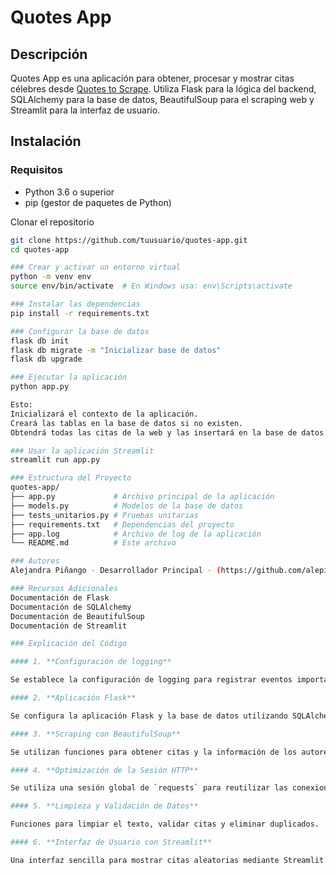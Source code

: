 # Quotes App

## Descripción
Quotes App es una aplicación para obtener, procesar y mostrar citas célebres desde [Quotes to Scrape](https://quotes.toscrape.com). Utiliza Flask para la lógica del backend, SQLAlchemy para la base de datos, BeautifulSoup para el scraping web y Streamlit para la interfaz de usuario.

## Instalación

### Requisitos
- Python 3.6 o superior
- pip (gestor de paquetes de Python)

Clonar el repositorio
```bash
git clone https://github.com/tuusuario/quotes-app.git
cd quotes-app

### Crear y activar un entorno virtual
python -m venv env
source env/bin/activate  # En Windows usa: env\Scripts\activate

### Instalar las dependencias
pip install -r requirements.txt

### Configurar la base de datos
flask db init
flask db migrate -m "Inicializar base de datos"
flask db upgrade

### Ejecutar la aplicación
python app.py

Esto:
Inicializará el contexto de la aplicación.
Creará las tablas en la base de datos si no existen.
Obtendrá todas las citas de la web y las insertará en la base de datos.

### Usar la aplicación Streamlit
streamlit run app.py

### Estructura del Proyecto
quotes-app/
├── app.py             # Archivo principal de la aplicación
├── models.py          # Modelos de la base de datos
├── tests_unitarios.py # Pruebas unitarias
├── requirements.txt   # Dependencias del proyecto
├── app.log            # Archivo de log de la aplicación
└── README.md          # Este archivo

### Autores
Alejandra Piñango - Desarrollador Principal - (https://github.com/alepinb)

### Recursos Adicionales
Documentación de Flask
Documentación de SQLAlchemy
Documentación de BeautifulSoup
Documentación de Streamlit

### Explicación del Código

#### 1. **Configuración de logging**

Se establece la configuración de logging para registrar eventos importantes y errores en un archivo y en la consola.

#### 2. **Aplicación Flask**

Se configura la aplicación Flask y la base de datos utilizando SQLAlchemy.

#### 3. **Scraping con BeautifulSoup**

Se utilizan funciones para obtener citas y la información de los autores desde la web de manera concurrente utilizando `ThreadPoolExecutor`.

#### 4. **Optimización de la Sesión HTTP**

Se utiliza una sesión global de `requests` para reutilizar las conexiones HTTP y mejorar el rendimiento.

#### 5. **Limpieza y Validación de Datos**

Funciones para limpiar el texto, validar citas y eliminar duplicados.

#### 6. **Interfaz de Usuario con Streamlit**

Una interfaz sencilla para mostrar citas aleatorias mediante Streamlit.
